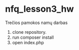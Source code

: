 # nfq_lesson3_hw
Trečios pamokos namų darbas


1. clone repository.
2. run composer install
3. open index.php
